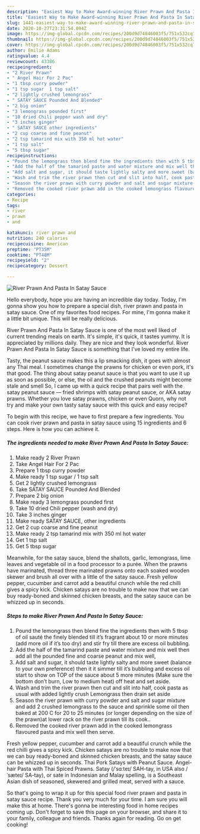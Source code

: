 ```yaml
---
description: "Easiest Way to Make Award-winning River Prawn And Pasta In Satay Sauce"
title: "Easiest Way to Make Award-winning River Prawn And Pasta In Satay Sauce"
slug: 1441-easiest-way-to-make-award-winning-river-prawn-and-pasta-in-satay-sauce
date: 2020-10-27T23:31:54.094Z
image: https://img-global.cpcdn.com/recipes/200d9d74846003f5/751x532cq70/river-prawn-and-pasta-in-satay-sauce-recipe-main-photo.jpg
thumbnail: https://img-global.cpcdn.com/recipes/200d9d74846003f5/751x532cq70/river-prawn-and-pasta-in-satay-sauce-recipe-main-photo.jpg
cover: https://img-global.cpcdn.com/recipes/200d9d74846003f5/751x532cq70/river-prawn-and-pasta-in-satay-sauce-recipe-main-photo.jpg
author: Emilie Adams
ratingvalue: 4.4
reviewcount: 43386
recipeingredient:
- "2 River Prawn"
- " Angel Hair For 2 Pac"
- "1 tbsp curry powder"
- "1 tsp sugar  1 tsp salt"
- "2 lightly crushed lemongrass"
- " SATAY SAUCE Pounded And Blended"
- "2 big onion"
- "3 lemongrass pounded first"
- "10 dried Chili pepper wash and dry"
- "3 inches ginger"
- " SATAY SAUCE other ingredients"
- "2 cup coarse and fine peanut"
- "2 tsp tamarind mix with 350 ml hot water"
- "1 tsp salt"
- "5 tbsp sugar"
recipeinstructions:
- "Pound the lemongrass then blend fine the ingredients then with 5 tbsp of oil sauté the finely blended till it’s fragrant about 10 or more minutes (add more oil if it’s too dry) and stir fry till there are excess oil bubbling."
- "Add the half of the tamarind paste and water mixture and mix well then add all the pounded fine and coarse peanut and mix well,"
- "Add salt and sugar, it should taste lightly salty and more sweet (balance to your own preference) then it it simmer till it’s bubbling and excess oil start to show on TOP of the sauce about 5 more minutes (Make sure the bottom don’t burn, Low to medium heat) off heat and set aside."
- "Wash and trim the river prawn then cut and slit into half, cook pasta as usual with added lightly crush Lemongrass then drain set aside"
- "Season the river prawn with curry powder and salt and sugar mixture and add 2 crushed lemongrass to the sauce and sprinkle some oil then baked at 200 C for 20 to 25 minutes (or longer depending on the size of the prawn)at lower rack on the river prawn till its cook.."
- "Removed the cooked river prawn add in the cooked lemongrass flavoured pasta and mix well then serve."
categories:
- Recipe
tags:
- river
- prawn
- and

katakunci: river prawn and 
nutrition: 240 calories
recipecuisine: American
preptime: "PT35M"
cooktime: "PT48M"
recipeyield: "2"
recipecategory: Dessert

---
```



![River Prawn And Pasta In Satay Sauce](https://img-global.cpcdn.com/recipes/200d9d74846003f5/751x532cq70/river-prawn-and-pasta-in-satay-sauce-recipe-main-photo.jpg)

Hello everybody, hope you are having an incredible day today. Today, I'm gonna show you how to prepare a special dish, river prawn and pasta in satay sauce. One of my favorites food recipes. For mine, I'm gonna make it a little bit unique. This will be really delicious.

River Prawn And Pasta In Satay Sauce is one of the most well liked of current trending meals on earth. It's simple, it's quick, it tastes yummy. It is appreciated by millions daily. They are nice and they look wonderful. River Prawn And Pasta In Satay Sauce is something that I've loved my entire life.

Tasty, the peanut sauce makes this a lip smacking dish, it goes with almost any Thai meal. I sometimes change the prawns for chicken or even pork, it&#39;s that good. The thing about satay peanut sauce is that you want to use it up as soon as possible, or else, the oil and the crushed peanuts might become stale and smell So, I came up with a quick recipe that pairs well with the satay peanut sauce — fried shrimps with satay peanut sauce, or AKA satay prawns. Whether you love satay prawns, chicken or even Quorn, why not try and make your own tasty satay sauce with this quick and easy recipe?


To begin with this recipe, we have to first prepare a few ingredients. You can cook river prawn and pasta in satay sauce using 15 ingredients and 6 steps. Here is how you can achieve it.

<!--inarticleads1-->

##### The ingredients needed to make River Prawn And Pasta In Satay Sauce:

1. Make ready 2 River Prawn
1. Take  Angel Hair For 2 Pac
1. Prepare 1 tbsp curry powder
1. Make ready 1 tsp sugar / 1 tsp salt
1. Get 2 lightly crushed lemongrass
1. Take  SATAY SAUCE Pounded And Blended
1. Prepare 2 big onion
1. Make ready 3 lemongrass pounded first
1. Take 10 dried Chili pepper (wash and dry)
1. Take 3 inches ginger
1. Make ready  SATAY SAUCE, other ingredients
1. Get 2 cup coarse and fine peanut
1. Make ready 2 tsp tamarind mix with 350 ml hot water
1. Get 1 tsp salt
1. Get 5 tbsp sugar


Meanwhile, for the satay sauce, blend the shallots, garlic, lemongrass, lime leaves and vegetable oil in a food processor to a purée. When the prawns have marinated, thread three marinated prawns onto each soaked wooden skewer and brush all over with a little of the satay sauce. Fresh yellow pepper, cucumber and carrot add a beautiful crunch while the red chilli gives a spicy kick. Chicken satays are no trouble to make now that we can buy ready-boned and skinned chicken breasts, and the satay sauce can be whizzed up in seconds. 

<!--inarticleads2-->

##### Steps to make River Prawn And Pasta In Satay Sauce:

1. Pound the lemongrass then blend fine the ingredients then with 5 tbsp of oil sauté the finely blended till it’s fragrant about 10 or more minutes (add more oil if it’s too dry) and stir fry till there are excess oil bubbling.
1. Add the half of the tamarind paste and water mixture and mix well then add all the pounded fine and coarse peanut and mix well,
1. Add salt and sugar, it should taste lightly salty and more sweet (balance to your own preference) then it it simmer till it’s bubbling and excess oil start to show on TOP of the sauce about 5 more minutes (Make sure the bottom don’t burn, Low to medium heat) off heat and set aside.
1. Wash and trim the river prawn then cut and slit into half, cook pasta as usual with added lightly crush Lemongrass then drain set aside
1. Season the river prawn with curry powder and salt and sugar mixture and add 2 crushed lemongrass to the sauce and sprinkle some oil then baked at 200 C for 20 to 25 minutes (or longer depending on the size of the prawn)at lower rack on the river prawn till its cook..
1. Removed the cooked river prawn add in the cooked lemongrass flavoured pasta and mix well then serve.


Fresh yellow pepper, cucumber and carrot add a beautiful crunch while the red chilli gives a spicy kick. Chicken satays are no trouble to make now that we can buy ready-boned and skinned chicken breasts, and the satay sauce can be whizzed up in seconds. Thai Pork Satays with Peanut Sauce. Angel-hair Pasta with Thai Spiced Prawns. Satay (/ˈsɑːteɪ/ SAH-tay, in USA also /ˈsæteɪ/ SA-tay), or sate in Indonesian and Malay spelling, is a Southeast Asian dish of seasoned, skewered and grilled meat, served with a sauce. 

So that's going to wrap it up for this special food river prawn and pasta in satay sauce recipe. Thank you very much for your time. I am sure you will make this at home. There's gonna be interesting food in home recipes coming up. Don't forget to save this page on your browser, and share it to your family, colleague and friends. Thanks again for reading. Go on get cooking!
